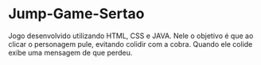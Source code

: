 # Jump-Game-Sertao
Jogo desenvolvido utilizando HTML, CSS e JAVA. Nele o objetivo é que ao clicar o personagem pule, evitando colidir com a cobra. Quando ele colide exibe uma mensagem de que perdeu.
